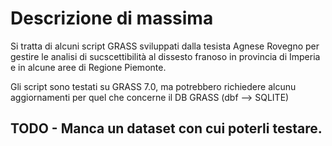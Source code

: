 # Descrizione di massima

Si tratta di alcuni script GRASS sviluppati dalla tesista Agnese Rovegno  per gestire le analisi di sucscettibilità al dissesto franoso in provincia di Imperia e in alcune aree di Regione Piemonte. 

Gli script sono testati su GRASS 7.0, ma potrebbero richiedere alcunu aggiornamenti per quel che concerne il DB GRASS (dbf --> SQLITE) 

## TODO - Manca un dataset con cui poterli testare.


